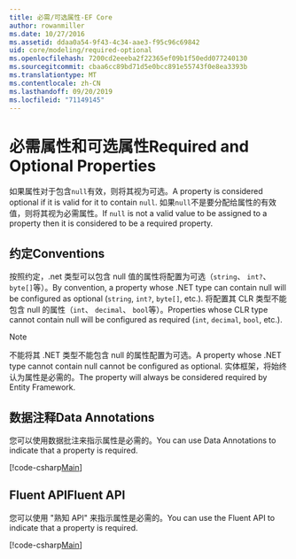 ```yaml
---
title: 必需/可选属性-EF Core
author: rowanmiller
ms.date: 10/27/2016
ms.assetid: ddaa0a54-9f43-4c34-aae3-f95c96c69842
uid: core/modeling/required-optional
ms.openlocfilehash: 7200cd2eeeba2f22365ef09b1f50edd077240130
ms.sourcegitcommit: cbaa6cc89bd71d5e0bcc891e55743f0e8ea3393b
ms.translationtype: MT
ms.contentlocale: zh-CN
ms.lasthandoff: 09/20/2019
ms.locfileid: "71149145"
---
```

# <a name="required-and-optional-properties"></a><span data-ttu-id="e4871-102">必需属性和可选属性</span><span class="sxs-lookup"><span data-stu-id="e4871-102">Required and Optional Properties</span></span>

<span data-ttu-id="e4871-103">如果属性对于包含`null`有效，则将其视为可选。</span><span class="sxs-lookup"><span data-stu-id="e4871-103">A property is considered optional if it is valid for it to contain `null`.</span></span> <span data-ttu-id="e4871-104">如果`null`不是要分配给属性的有效值，则将其视为必需属性。</span><span class="sxs-lookup"><span data-stu-id="e4871-104">If `null` is not a valid value to be assigned to a property then it is considered to be a required property.</span></span>

## <a name="conventions"></a><span data-ttu-id="e4871-105">约定</span><span class="sxs-lookup"><span data-stu-id="e4871-105">Conventions</span></span>

<span data-ttu-id="e4871-106">按照约定，.net 类型可以包含 null 值的属性将配置为可选（`string`、 `int?`、 `byte[]`等）。</span><span class="sxs-lookup"><span data-stu-id="e4871-106">By convention, a property whose .NET type can contain null will be configured as optional (`string`, `int?`, `byte[]`, etc.).</span></span> <span data-ttu-id="e4871-107">将配置其 CLR 类型不能包含 null 的属性（`int`、 `decimal`、 `bool`等）。</span><span class="sxs-lookup"><span data-stu-id="e4871-107">Properties whose CLR type cannot contain null will be configured as required (`int`, `decimal`, `bool`, etc.).</span></span>

> [!NOTE]  
> <span data-ttu-id="e4871-108">不能将其 .NET 类型不能包含 null 的属性配置为可选。</span><span class="sxs-lookup"><span data-stu-id="e4871-108">A property whose .NET type cannot contain null cannot be configured as optional.</span></span> <span data-ttu-id="e4871-109">实体框架，将始终认为属性是必需的。</span><span class="sxs-lookup"><span data-stu-id="e4871-109">The property will always be considered required by Entity Framework.</span></span>

## <a name="data-annotations"></a><span data-ttu-id="e4871-110">数据注释</span><span class="sxs-lookup"><span data-stu-id="e4871-110">Data Annotations</span></span>

<span data-ttu-id="e4871-111">您可以使用数据批注来指示属性是必需的。</span><span class="sxs-lookup"><span data-stu-id="e4871-111">You can use Data Annotations to indicate that a property is required.</span></span>

[!code-csharp[Main](../../../samples/core/Modeling/DataAnnotations/Samples/Required.cs?highlight=14)]

## <a name="fluent-api"></a><span data-ttu-id="e4871-112">Fluent API</span><span class="sxs-lookup"><span data-stu-id="e4871-112">Fluent API</span></span>

<span data-ttu-id="e4871-113">您可以使用 "熟知 API" 来指示属性是必需的。</span><span class="sxs-lookup"><span data-stu-id="e4871-113">You can use the Fluent API to indicate that a property is required.</span></span>

[!code-csharp[Main](../../../samples/core/Modeling/FluentAPI/Samples/Required.cs?highlight=11-13)]

